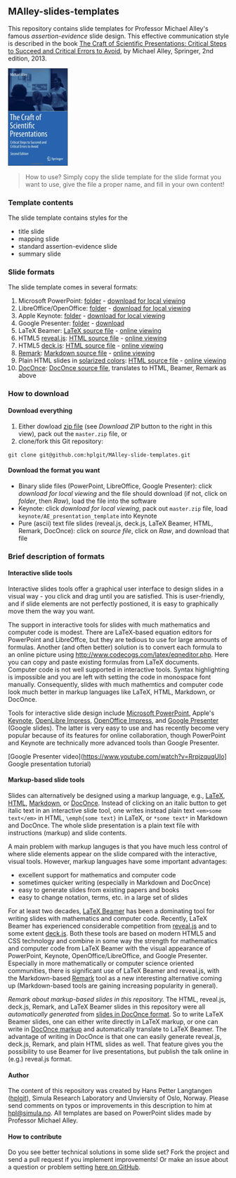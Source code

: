 ## MAlley-slides-templates

This repository contains slide templates for Professor Michael Alley's famous
*assertion-evidence* slide design. This effective communication style
is described in the book [The Craft of Scientific Presentations: Critical Steps to Succeed and Critical Errors to Avoid](http://www.amazon.com/Craft-Scientific-Presentations-Critical-Succeed/dp/1441982787/ref=sr_1_fkmr0_1?ie=UTF8&qid=1428766493&sr=8-1-fkmr0&keywords=the+cract+of+scientific+presentations), by Michael Alley, Springer, 2nd edition, 2013.

<!-- <img src="doconce/fig-talk/Craft_of_Scientific_Presentations_2nd_cover_small.png" width=150> -->
![](doconce/fig-talk/Craft_of_Scientific_Presentations_2nd_cover_small.png)

> How to use? Simply copy the slide template for the slide format you want to use,
> give the file a proper name, and fill in your own content!



### Template contents

The slide template contains styles for the

  * title slide
  * mapping slide
  * standard assertion-evidence slide
  * summary slide

### Slide formats

The slide template comes in several formats:

1. Microsoft PowerPoint: [folder](https://github.com/hplgit/MAlley-slide-templates/tree/master/PowerPoint) - [download for local viewing](https://github.com/hplgit/MAlley-slide-templates/raw/master/PowerPoint/AE_presentation_template.ppt)
2. LibreOffice/OpenOffice: [folder](https://github.com/hplgit/MAlley-slide-templates/tree/master/LibreOffice) - [download for local viewing](https://github.com/hplgit/MAlley-slide-templates/raw/master/LibreOffice/AE_presentation_template.odp)
3. Apple Keynote: [folder](https://github.com/hplgit/MAlley-slide-templates/tree/master/Keynote/AE_presentation_template.key) - [download for local viewing](https://github.com/hplgit/MAlley-slide-templates/archive/master.zip)
4. Google Presenter: [folder](https://github.com/hplgit/MAlley-slide-templates/tree/master/Google%20Presenter) - [download](https://raw.githubusercontent.com/hplgit/MAlley-slide-templates/master/Google%20Presenter/AE_presentation_template.gslides)
5. LaTeX Beamer: [LaTeX source file](https://github.com/hplgit/MAlley-slide-templates/blob/master/beamer/AE_presentation_template-beamer.tex) - [online viewing](http://hplgit.github.io/MAlley-slide-templates/beamer/AE_presentation_template-beamer.pdf)
6. HTML5 [reveal.js](http://lab.hakim.se/reveal-js/#/): [HTML source file](https://github.com/hplgit/MAlley-slide-templates/blob/master/html5/AE_presentation_template-reveal-white.html) - [online viewing](http://hplgit.github.io/MAlley-slide-templates/html5/AE_presentation_template-reveal-white.html)
7. HTML5 [deck.js](http://imakewebthings.com/deck.js/): [HTML source file](https://github.com/hplgit/MAlley-slide-templates/blob/master/html5/AE_presentation_template-deck-beige.html) - [online viewing](http://hplgit.github.io/MAlley-slide-templates/html5/AE_presentation_template-deck-beige.html)
8. [Remark](http://remarkjs.com/#1): [Markdown source file](https://github.com/hplgit/MAlley-slide-templates/blob/master/html/AE_presentation_template-remark.md) - [online viewing](http://hplgit.github.io/MAlley-slide-templates/html/AE_presentation_template-remark.html)
9. Plain HTML slides in [solarized colors](http://ethanschoonover.com/solarized): [HTML source file](https://github.com/hplgit/MAlley-slide-templates/blob/master/html/AE_presentation_template-solarized.html) - [online viewing](http://hplgit.github.io/MAlley-slide-templates/html/AE_presentation_template-solarized.html)
10. [DocOnce](http://hplgit.github.io/doconce/doc/web/index.html): [DocOnce source file](https://github.com/hplgit/MAlley-slide-templates/blob/master/doconce/AE_presentation_template.do.txt), translates to HTML, Beamer, Remark as above

### How to download

#### Download everything

1. Either dowload [zip file](https://github.com/hplgit/MAlley-slide-templates/archive/master.zip) (see *Download ZIP* button to the right in this view), pack out the `master.zip` file, or
2. clone/fork this Git repository:


```
git clone git@github.com:hplgit/MAlley-slide-templates.git
```

#### Download the format you want

 * Binary slide files (PowerPoint, LibreOffice, Google Presenter): click *download for local viewing* and the file should download (if not, click on *folder*, then *Raw*), load the file into the software
 * Keynote: click *download for local viewing*, pack out `master.zip` file, load `keynote/AE_presentation_template` into Keynote
 * Pure (ascii) text file slides (reveal.js, deck.js, LaTeX Beamer, HTML, Remark, DocOnce): click on *source file*, click on *Raw*, and download that file

### Brief description of formats

#### Interactive slide tools

Interactive slides tools offer a graphical user interface to design slides
in a visual way - you click and drag until you are satisfied. This is
user-friendly, and if slide elements are not perfectly postioned, it is easy
to graphically move them the way you want.

The support in interactive
tools for slides with much mathematics and computer code is modest.
There are LaTeX-based equation editors for PowerPoint and
LibreOffce, but they are tedious to use for large amounts of formulas.
Another (and often better)
solution is to convert each formula to an online picture using
<http://www.codecogs.com/latex/eqneditor.php>. Here you can copy
and paste existing formulas from LaTeX documents.
Computer code is not well supported in interactive tools.
Syntax highlighting is impossible and you are left with setting the
code in monospace font manually. Consequently, slides with much mathemtics and
computer code look much better in markup languages like LaTeX,
HTML, Markdown, or DocOnce.

Tools for interactive slide design include [Microsoft PowerPoint](http://en.wikipedia.org/wiki/Microsoft_PowerPoint), Apple's [Keynote](http://en.wikipedia.org/wiki/Keynote_(presentation_software)), [OpenLibre Impress](https://www.libreoffice.org/discover/impress/), [OpenOffice Impress](https://www.openoffice.org/product/impress.html), and
[Google Presenter](http://computers.tutsplus.com/tutorials/getting-started-with-google-slides--cms-21359) (Google slides). The latter is very easy to
use and has recently become very popular because of its features
for online collaboration, though PowerPoint and Keynote
are technically more advanced tools than Google Presenter.


[Google Presenter video](https://www.youtube.com/watch?v=RrpjzquqUIo] Google presentation tutorial)

#### Markup-based slide tools

Slides can alternatively be designed using a markup language, e.g.,
[LaTeX](http://en.wikipedia.org/wiki/LaTeX), [HTML](http://en.wikipedia.org/wiki/HTML), [Markdown](http://en.wikipedia.org/wiki/Markdown), or [DocOnce](http://hplgit.github.io/doconce/doc/web/index.html).
Instead of clicking on an italic button
to get italic text in an interactive slide tool, one writes instead plain text `<em>some text</em>` in HTML,
`\emph{some text}` in LaTeX, or
`*some text*` in Markdown and DocOnce. The whole slide presentation is a plain
text file with instructions (markup) and slide contents.

A main problem with markup languges is that you
have much less control of where slide elements appear on the slide compared
with the interactive, visual tools. However, markup languages have some
important advantages:

 * excellent support for mathematics and computer code
 * sometimes quicker writing (especially in Markdown and DocOnce)
 * easy to generate slides from existing papers and books
 * easy to change notation, terms, etc. in a large set of slides

For at least two decades, [LaTeX Beamer](http://en.wikipedia.org/wiki/Beamer_(LaTeX)) has been a dominating
tool for writing slides with mathematics and computer code. Recently,
LaTeX Beamer has experienced considerable competition from
[reveal.js](http://lab.hakim.se/reveal-js/#/) and to some extent
[deck.js](http://imakewebthings.com/deck.js/). Both these tools are
based on modern HTML5 and CSS technology and combine in some way the
strength for mathematics and computer code from LaTeX Beamer with the
visual appearance of PowerPoint, Keynote, OpenOffice/LibreOffice,
and Google Presenter.
Especially in more mathematically or computer science oriented
communities, there is significant use of LaTeX Beamer and reveal.js,
with the Markdown-based [Remark](http://remarkjs.com/#1) tool as a
new interesting alternative coming up (Markdown-based tools are
gaining increasing popularity in general).

*Remark about markup-based slides in this repository.*
The HTML, reveal.js, deck.js, Remark, and LaTeX Beamer slides in this
repository were all *automatically generated* from [slides in DocOnce
format](https://github.com/hplgit/MAlley-slide-templates/blob/master/doconce/AE_presentation_template.do.txt). So
to write LaTeX Beamer slides, one can either write directly in LaTeX
markup, or one can write in [DocOnce markup](http://hplgit.github.io/doconce/doc/pub/slides/index.html) and
automatically translate to LaTeX Beamer. The advantage of writing in
DocOnce is that one can easily generate reveal.js, deck.js, Remark,
and plain HTML slides as well. That feature gives you the possibility to
use Beamer for live presentations, but publish the talk online in (e.g.)
reveal.js format.

#### Author

The content of this repository was created by Hans Petter Langtangen ([hplgit](https://github.com/hplgit)), Simula Research Laboratory and Unviersity of Oslo, Norway. Please send comments on typos or improvements in this description to him at [hpl@simula.no](mailto:hpl@simula.no). All templates are based on PowerPoint slides made by Professor Michael Alley.

#### How to contribute

Do you see better technical solutions in some slide set? Fork the project
and send a pull request if you implement improvements! Or make an issue about
a question or problem setting [here on GitHub](https://github.com/hplgit/MAlley-slide-templates/issues).

